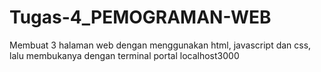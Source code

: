 # Tugas-4_PEMOGRAMAN-WEB
Membuat 3 halaman web dengan menggunakan html, javascript dan css, lalu membukanya dengan terminal portal localhost3000
